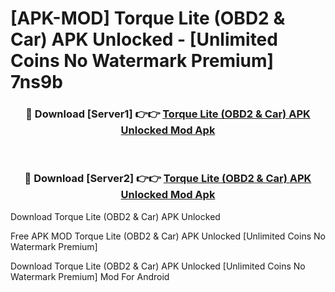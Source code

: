 # [APK-MOD] Torque Lite (OBD2 & Car) APK Unlocked - [Unlimited Coins No Watermark Premium] 7ns9b



<div align="center">
<h3>🔴 Download [Server1] 👉👉 <a href="https://momento.my/?title=Torque_Lite_(OBD2_&_Car)_APK_Unlocked">Torque Lite (OBD2 & Car) APK Unlocked Mod Apk</a></h3><br>

<h3>🔴 Download [Server2] 👉👉 <a href="https://momento.my/?title=Torque_Lite_(OBD2_&_Car)_APK_Unlocked">Torque Lite (OBD2 & Car) APK Unlocked Mod Apk</a></h3>
</div>



Download Torque Lite (OBD2 & Car) APK Unlocked 

Free APK MOD Torque Lite (OBD2 & Car) APK Unlocked [Unlimited Coins No Watermark Premium]

Download Torque Lite (OBD2 & Car) APK Unlocked [Unlimited Coins No Watermark Premium] Mod For Android
